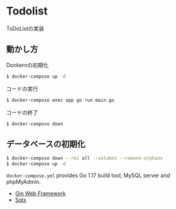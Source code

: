 # Todolist

ToDoListの実装

## 動かし方

Dockernの初期化

```sh
$ docker-compose up -d
```
コードの実行

```sh
$ docker-compose exec app go run main.go
```
コードの終了

```sh
$ docker-compose down
```

## データベースの初期化
```sh
$ docker-compose down --rmi all --volumes --remove-orphans
$ docker-compose up -d
```

`docker-compose.yml` provides Go 1.17 build tool, MySQL server and phpMyAdmin.

- [Gin Web Framework](https://pkg.go.dev/github.com/gin-gonic/gin)
- [Sqlx](https://pkg.go.dev/github.com/jmoiron/sqlx)
